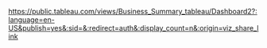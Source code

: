 https://public.tableau.com/views/Business_Summary_tableau/Dashboard2?:language=en-US&publish=yes&:sid=&:redirect=auth&:display_count=n&:origin=viz_share_link
